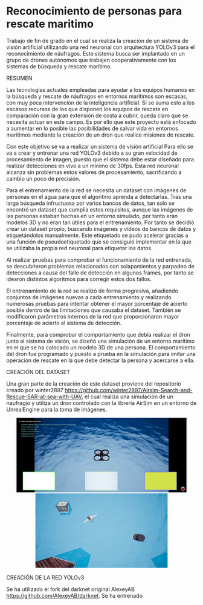 # Reconocimiento de personas para rescate maritimo
Trabajo de fin de grado en el cual se realiza la creación de un sistema de visión artificial utilizando una red neuronal con arquitectura YOLOv3 para el reconocimiento de náufragos. Este sistema busca ser implantado en un grupo de drones autónomos que trabajen cooperativamente con los sistemas de búsqueda y rescate marítimo.

RESUMEN

Las tecnologías actuales empleadas para ayudar a los equipos humanos en la búsqueda y rescate de náufragos en entornos marítimos son escasas, con muy poca intervención de la inteligencia artificial. Si se suma esto a los escasos recursos de los que disponen los equipos de rescate en comparación con la gran extensión de costa a cubrir, queda claro que se necesita actuar en este campo. Es por ello que este proyecto está enfocado a aumentar en lo posible las posibilidades de salvar vida en entornos marítimos mediante la creación de un dron que realice misiones de rescate.

Con este objetivo se va a realizar un sistema de visión artificial Para ello se va a crear y entrenar una red YOLOv3 debido a su gran velocidad de procesamiento de imagen, puesto que el sistema debe estar diseñado para realizar detecciones en vivo a un mínimo de 30fps. Esta red neuronal alcanza sin problemas estos valores de procesamiento, sacrificando a cambio un poco de precisión.

Para el entrenamiento de la red se necesita un dataset con imágenes de personas en el agua para que el algoritmo aprenda a detectarlas. Tras una larga búsqueda infructuosa por varios bancos de datos, tan solo se encontró un dataset que cumplía estos requisitos, aunque las imágenes de las personas estaban hechas en un entorno simulado, por tanto eran modelos 3D y no eran tan útiles para el entrenamiento. Por tanto se decidió crear un dataset propio, buscando imágenes y vídeos de bancos de datos y etiquetándolos manualmente. Este etiquetado se pudo acelerar gracias a una función de pseudoetiquetado que se consiguió implementar en la que se utilizaba la propia red neuronal para etiquetar los datos.

Al realizar pruebas para comprobar el funcionamiento de la red entrenada, se descubrieron problemas relacionados con solapamientos y parpadeo de detecciones a causa del fallo de detección en algunos frames, por tanto se idearon distintos algoritmos para corregir estos dos fallos.

El entrenamiento de la red se realizó de forma progresiva, añadiendo conjuntos de imágenes nuevas a cada entrenamiento y realizando numerosas pruebas para intentar obtener el mayor porcentaje de acierto posible dentro de las limitaciones que causaba el dataset. También se modificaron parámetros internos de la red que proporcionaron mayor porcentaje de acierto al sistema de detección.

Finalmente, para comprobar el comportamiento que debía realizar el dron junto al sistema de visión, se diseñó una simulación de un entorno marítimo en el que se ha colocado un modelo 3D de una persona. El comportamiento del dron fue programado y puesto a prueba en la simulación para imitar una operación de rescate en la que debe detectar la persona y acercarse a ella.


CREACIÓN DEL DATASET

Una gran parte de la creación de este dataset proviene del repositorio creado por winter2897 https://github.com/winter2897/Airsim-Search-and-Rescue-SAR-at-sea-with-UAV, el cual realiza una simulación de un naufragio y utiliza un dron controlado con la librería AirSim en un entorno de UnrealEngine para la toma de imágenes.

<p align="center">
  <img src="/Imagenes/ue1.png" width="450" title="Dron en el entorno simulado">
  <img src="/Imagenes/victim_and_mesh_891.png" width="350" title="Muestra del dataset Victims on Ocean">
</p>



CREACIÓN DE LA RED YOLOv3

Se ha utilizado el fork del darknet original AlexeyAB https://github.com/AlexeyAB/darknet. Se ha entrenado 


